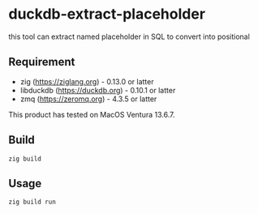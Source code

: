 # duckdb-extract-placeholder

this tool can extract named placeholder in SQL to convert into positional 

## Requirement

* zig (https://ziglang.org) - 0.13.0 or latter
* libduckdb (https://duckdb.org) - 0.10.1 or latter
* zmq (https://zeromq.org) - 4.3.5 or latter

This product has tested on MacOS Ventura 13.6.7.

## Build

```
zig build
```

## Usage

```
zig build run
```

